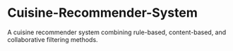 # Cuisine-Recommender-System
A cuisine recommender system combining rule-based, content-based, and collaborative filtering methods.
